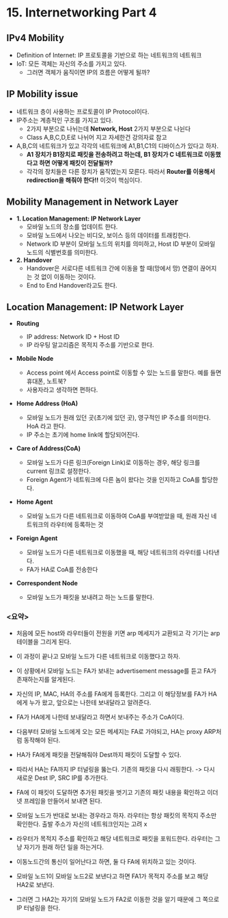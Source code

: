 # 15. Internetworking Part 4
## IPv4 Mobility
* Definition of Internet: IP 프로토콜을 기반으로 하는 네트워크의 네트워크
* IoT: 모든 객체는 자신의 주소를 가지고 있다.
  * 그러면 객체가 움직이면 IP의 흐름은 어떻게 될까?

## IP Mobility issue
* 네트워크 층이 사용하는 프로토콜이 IP Protocol이다.
* IP주소는 계층적인 구조를 가지고 있다.
  * 2가지 부분으로 나뉘는데 **Network, Host** 2가지 부분으로 나뉜다
  * Class A,B,C,D,E로 나뉘어 지고 자세한건 강의자료 참고
* A,B,C의 네트워크가 있고 각각의 네트워크에 A1,B1,C1의 디바이스가 있다고 하자.
  * **A1 장치가 B1장치로 패킷을 전송하려고 하는데, B1 장치가 C 네트워크로 이동했다고 하면 어떻게 패킷이 전달될까?**
  * 각각의 장치들은 다른 장치가 움직였는지 모른다. 따라서 **Router를 이용해서 redirection을 해줘야 한다!!** 이것이 핵심이다.

## Mobility Management in Network Layer
* **1. Location Management: IP Network Layer**
  * 모바일 노드의 장소를 업데이트 한다.
  * 모바일 노드에서 나오는 비디오, 보이스 등의 데이터를 트래킹한다.
  * Network ID 부분이 모바일 노드의 위치를 의미하고, Host ID 부분이 모바일 노드의 식별번호를 의미한다.
* **2. Handover**
  * Handover은 서로다른 네트워크 간에 이동을 할 때(망에서 망) 연결이 끊어지는 것 없이 이동하는 것이다.
  * End to End Handover라고도 한다.

## Location Management: IP Network Layer
* **Routing**
  * IP address: Network ID + Host ID
  * IP 라우팅 알고리즘은 목적지 주소를 기반으로 한다.

* **Mobile Node**
  * Access point 에서 Access point로 이동할 수 있는 노드를 말한다. 예를 들면 휴대폰, 노트북?
  * 사용자라고 생각하면 편하다.

* **Home Address (HoA)**
  * 모바일 노드가 원래 있던 곳(초기에 있던 곳), 영구적인 IP 주소를 의미한다. HoA 라고 한다.
  * IP 주소는 초기에 home link에 할당되어진다.
  
* **Care of Address(CoA)**
  * 모바일 노드가 다른 링크(Foreign Link)로 이동하는 경우, 해당 링크를 current 링크로 설정한다.
  * Foreign Agent가 네트워크에 다른 놈이 왔다는 것을 인지하고 CoA를 할당한다.

* **Home Agent**
  * 모바일 노드가 다른 네트워크로 이동하여 CoA를 부여받았을 때, 원래 자신 네트워크의 라우터에 등록하는 것

* **Foreign Agent**
  * 모바일 노드가 다른 네트워크로 이동했을 때, 해당 네트워크의 라우터를 나타낸다.
  * FA가 HA로 CoA를 전송한다

* **Correspondent Node**
  * 모바일 노드가 패킷을 보내려고 하는 노드를 말한다.
### <요약>
* 처음에 모든 host와 라우터들이 전원을 키면 arp 메세지가 교환되고 각 기기는 arp 테이블을 그리게 된다.
* 이 과정이 끝나고 모바일 노드가 다른 네트워크로 이동했다고 하자.
* 이 상황에서 모바일 노드는 FA가 보내는 advertisement message를 듣고 FA가 존재하는지를 알게된다.
* 자신의 IP, MAC, HA의 주소를 FA에게 등록한다. 그리고 이 해당정보를 FA가 HA에게 누가 왔고, 앞으로는 나한테 보내달라고 알려준다.
* FA가 HA에게 나한테 보내달라고 하면서 보내주는 주소가 CoA이다.

* 다음부터 모바일 노드에게 오는 모든 메세지는 FA로 가야되고, HA는 proxy ARP처럼 동작해야 된다.
* HA가 FA에게 패킷을 전달해줘야 Dest까지 패킷이 도달할 수 있다.
* 따라서 HA는 FA까지 IP 터널링을 뚫는다. 기존의 패킷을 다시 래핑한다. -> 다시 새로운 Dest IP, SRC IP를 추가한다.
* FA에 이 패킷이 도달하면 추가된 패킷을 벗기고 기존의 패킷 내용을 확인하고 이더넷 프레임을 만들어서 보내면 된다.

* 모바일 노드가 반대로 보내는 경우라고 하자. 라우터는 항상 패킷의 목적지 주소만 확인한다. 출발 주소가 자신의 네트워크인지는 고려 x
* 라우터가 목적지 주소를 확인하고 해당 네트워크로 패킷을 포워드한다. 라우터는 그냥 자기가 원래 하던 일을 하는거다.

* 이동노드간의 통신이 일어난다고 하면, 둘 다 FA에 위치하고 있는 것이다. 
* 모바일 노드1이 모바일 노드2로 보낸다고 하면 FA1가 목적지 주소를 보고 해당 HA2로 보낸다. 
* 그러면 그 HA2는 자기의 모바일 노드가 FA2로 이동한 것을 알기 때문에 그 쪽으로 IP 터널링을 한다.
